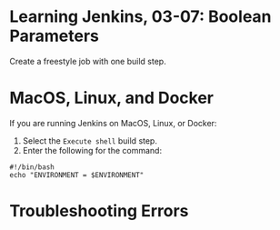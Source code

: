 # Learning Jenkins, 03-07: Boolean Parameters
Create a freestyle job with one build step.

# MacOS, Linux, and Docker
If you are running Jenkins on MacOS, Linux, or Docker:

1. Select the `Execute shell` build step.
2. Enter the following for the command:
```
#!/bin/bash
echo "ENVIRONMENT = $ENVIRONMENT"
```

# Troubleshooting Errors

